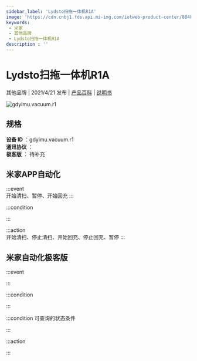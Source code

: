 ```yaml
---
sidebar_label: 'Lydsto扫拖一体机R1A'
image: 'https://cdn.cnbj1.fds.api.mi-img.com/iotweb-product-center/8848d588c1f935e199f1b85b108d8056_微信图片_20210108110816.png?GalaxyAccessKeyId=AKVGLQWBOVIRQ3XLEW&Expires=9223372036854775807&Signature=5qi7bgncibvGDtTUmbl/8F3EQPA='
keywords: 
 - 米家
 - 其他品牌
 - Lydsto扫拖一体机R1A
description : ''
---
```

# Lydsto扫拖一体机R1A

其他品牌 | 2021/4/21 发布 | [产品百科](https://home.mi.com/webapp/content/baike/product/index.html?model=gdyimu.vacuum.r1/) | [说明书](https://home.mi.com/views/introduction.html?model=gdyimu.vacuum.r1&region=cn)

![gdyimu.vacuum.r1](https://cdn.cnbj1.fds.api.mi-img.com/iotweb-product-center/8848d588c1f935e199f1b85b108d8056_微信图片_20210108110816.png?GalaxyAccessKeyId=AKVGLQWBOVIRQ3XLEW&Expires=9223372036854775807&Signature=5qi7bgncibvGDtTUmbl/8F3EQPA=)

## 规格  
> 
**设备 ID** ：gdyimu.vacuum.r1  
**通讯协议** ：  
**极客版**  ： 待补充 


## 米家APP自动化  

:::event  
开始清扫、暂停、开始回充
:::

:::condition  

:::

:::action   
开始清扫、停止清扫、开始回充、停止回充、暂停
:::

## 米家自动化极客版  

:::event  

:::

:::condition  

:::

:::condition 可查询的状态条件  

:::

:::action  

:::

        
